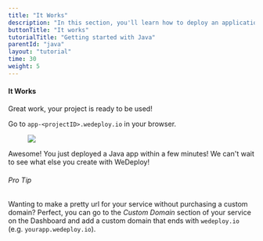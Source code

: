 ```yaml
---
title: "It Works"
description: "In this section, you'll learn how to deploy an application using WeDeploy Java."
buttonTitle: "It works"
tutorialTitle: "Getting started with Java"
parentId: "java"
layout: "tutorial"
time: 30
weight: 5
---
```


#### It Works

Great work, your project is ready to be used!

Go to `app-<projectID>.wedeploy.io` in your browser.

<figure>
	<img src="/images/tutorials/it-works.png">
</figure>

Awesome! You just deployed a Java app within a few minutes! We can't wait to see what else you create with WeDeploy!

<aside>

###### <span class="icon-16-star"></span> Pro Tip

Wanting to make a pretty url for your service without purchasing a custom domain? Perfect, you can go to the _Custom Domain_ section of your service on the Dashboard and add a custom domain that ends with `wedeploy.io` (e.g. `yourapp.wedeploy.io`).

</aside>

